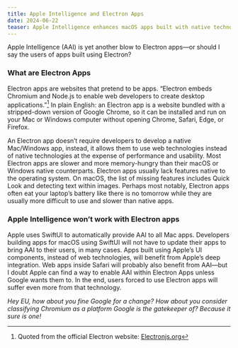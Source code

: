 ```yaml
---
title: Apple Intelligence and Electron Apps
date: 2024-06-22
teaser: Apple Intelligence enhances macOS apps built with native technologies like SwiftUI, while Electron apps, which are essentially web apps, will miss out on these improvements.
---
```

Apple Intelligence (AAI) is yet another blow to Electron apps—or should I say the users of apps built using Electron?
### What are Electron Apps
Electron apps are websites that pretend to be apps. “Electron embeds Chromium and Node.js to enable web developers to create desktop applications.”[^electronApps] In plain English: an Electron app is a website bundled with a stripped-down version of Google Chrome, so it can be installed and run on your Mac or Windows computer without opening Chrome, Safari, Edge, or Firefox.

[^electronApps]: Quoted from the official Electron website: [Electronjs.org](https://www.electronjs.org/)

An Electron app doesn’t require developers to develop a native Mac/Windows app, instead, it allows them to use web technologies instead of native technologies at the expense of performance and usability. Most Electron apps are slower and more memory-hungry than their macOS or Windows native counterparts. Electron apps usually lack features native to the operating system. On macOS, the list of missing features includes Quick Look and detecting text within images. Perhaps most notably, Electron apps often eat your laptop’s battery like there is no tomorrow while they are usually more difficult to use and slower than native apps.
### Apple Intelligence won’t work with Electron apps
Apple uses SwiftUI to automatically provide AAI to all Mac apps. Developers building apps for macOS using SwiftUI will not have to update their apps to bring AAI to their users, in many cases. Apps built using Apple’s UI components, instead of web technologies, will benefit from Apple’s deep integration. Web apps inside Safari will probably also benefit from AAI—but I doubt Apple can find a way to enable AAI within Electron Apps unless Google wants them to. In the end, users forced to use Electron apps will suffer even more from that technology.

_Hey EU, how about you fine Google for a change? How about you consider classifying Chromium as a platform Google is the gatekeeper of? Because it sure is one!_
